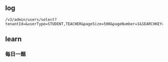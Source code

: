 ## log

```
/v3/admin/users/select?tenantId=&userType=STUDENT,TEACHER&pageSize=500&pageNumber=1&SEARCHKEY=%E9%99%88%E5%8A%A0
```



## learn

### 每日一题



